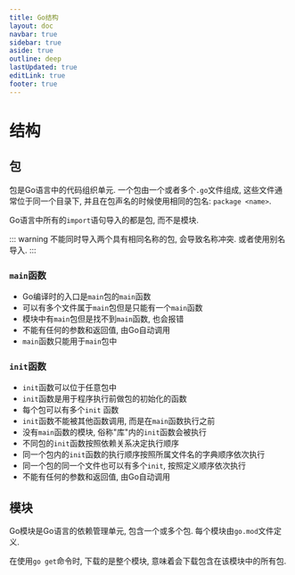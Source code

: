 ```yaml
---
title: Go结构
layout: doc
navbar: true
sidebar: true
aside: true
outline: deep
lastUpdated: true
editLink: true
footer: true
---
```


# 结构

## 包

包是Go语言中的代码组织单元. 一个包由一个或者多个`.go`文件组成, 这些文件通常位于同一个目录下, 并且在包声名的时候使用相同的包名: `package <name>`. 

Go语言中所有的`import`语句导入的都是包, 而不是模块.

::: warning
不能同时导入两个具有相同名称的包, 会导致名称冲突. 或者使用别名导入.
:::

### `main`函数

- Go编译时的入口是`main`包的`main`函数
- 可以有多个文件属于`main`包但是只能有一个`main`函数
- 模块中有`main`包但是找不到`main`函数, 也会报错
- 不能有任何的参数和返回值, 由Go自动调用
- `main`函数只能用于`main`包中

### `init`函数

- `init`函数可以位于任意包中
- `init`函数是用于程序执行前做包的初始化的函数
- 每个包可以有多个`init` 函数
- `init`函数不能被其他函数调用, 而是在`main`函数执行之前
- 没有`main`函数的模块, 俗称"库"内的`init`函数会被执行
- 不同包的`init`函数按照依赖关系决定执行顺序
- 同一个包内的`init`函数的执行顺序按照所属文件名的字典顺序依次执行
- 同一个包的同一个文件也可以有多个`init`, 按照定义顺序依次执行
- 不能有任何的参数和返回值, 由Go自动调用


## 模块

Go模块是Go语言的依赖管理单元, 包含一个或多个包. 每个模块由`go.mod`文件定义.

在使用`go get`命令时, 下载的是整个模块, 意味着会下载包含在该模块中的所有包.